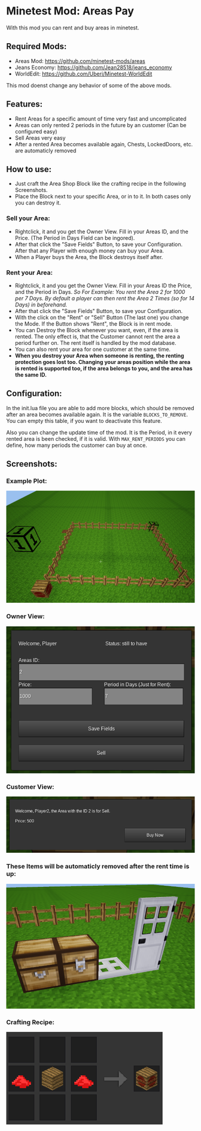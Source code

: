 # Minetest Mod: Areas Pay
With this mod you can rent and buy areas in minetest.

## Required Mods:
- Areas Mod: https://github.com/minetest-mods/areas
- Jeans Economy: https://github.com/Jean28518/jeans_economy
- WorldEdit: https://github.com/Uberi/Minetest-WorldEdit

This mod doenst change any behavior of some of the above mods.

## Features:
- Rent Areas for a specific amount of time very fast and uncomplicated
- Areas can only rented 2 periods in the future by an customer (Can be configured easy)
- Sell Areas very easy
- After a rented Area becomes available again, Chests, LockedDoors, etc. are automaticly removed

## How to use:
- Just craft the Area Shop Block like the crafting recipe in the following Screenshots.
- Place the Block next to your specific Area, or in to it. In both cases only you can destroy it.
### Sell your Area:
- Rightclick, it and you get the Owner View. Fill in your Areas ID, and the Price. (The Period in Days Field can be ingored).
- After that click the "Save Fields" Button, to save your Configuration. After that any Player with enough money can buy your Area.
- When a Player buys the Area, the Block destroys itself after.
### Rent your Area:
- Rightclick, it and you get the Owner View. Fill in your Areas ID the Price, and the Period in Days. *So For Example: You rent the Area 2 for 1000 per 7 Days. By default a player can then rent the Area 2 Times (so for 14 Days) in beforehand.*
- After that click the "Save Fields" Button, to save your Configuration.
- With the click on the "Rent" or "Sell" Button (The last one) you change the Mode. If the Button shows "Rent", the Block is in rent mode.
- You can Destroy the Block whenever you want, even, if the area is rented. The only effect is, that the Customer cannot rent the area a period further on. The rent itself is handled by the mod database.
- You can also rent your area for one customer at the same time.
- **When you destroy your Area when someone is renting, the renting protection goes lost too. Changing your areas position while the area is rented is supported too, if the area belongs to you, and the area has the same ID.**

## Configuration:
In the init.lua file you are able to add more blocks, which should be removed after an area becomes available again. It is the variable ```BLOCKS_TO_REMOVE```. You can empty this table, if you want to deactivate this feature.

Also you can change the update time of the mod. It is the Period, in it every rented area is been checked, if it is valid. With ```MAX_RENT_PERIODS``` you can define, how many periods the customer can buy at once.

## Screenshots:
### Example Plot:
![Pic1](screenshot1.png)

### Owner View:
![Pic2](screenshot2.png)

### Customer View:
![Pic3](screenshot3.png)

### These Items will be automaticly removed after the rent time is up:
![Pic5](screenshot5.png)


### Crafting Recipe:
![Pic4](screenshot4.png)
